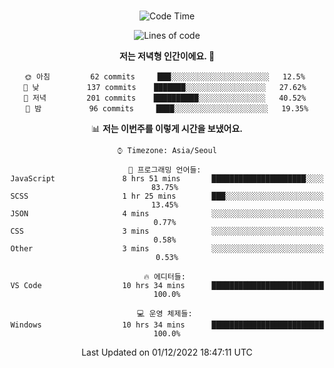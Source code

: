 <div align="center">

<br />

 <!--START_SECTION:waka-->
![Code Time](http://img.shields.io/badge/Code%20Time-143%20hrs%2021%20mins-blue)

![Lines of code](https://img.shields.io/badge/%EC%A0%80%EB%8A%94%20%EC%97%AC%ED%83%9C%EA%B9%8C%EC%A7%80%20-356%20Thousand%20%EC%A4%84%EC%9D%98%20%EC%BD%94%EB%93%9C%EB%A5%BC%20%EC%9E%91%EC%84%B1%ED%96%88%EC%96%B4%EC%9A%94.-blue)

**저는 저녁형 인간이에요. 🦉** 

```text
🌞 아침         62 commits     ███░░░░░░░░░░░░░░░░░░░░░░   12.5% 
🌆 낮　         137 commits    ███████░░░░░░░░░░░░░░░░░░   27.62% 
🌃 저녁         201 commits    ██████████░░░░░░░░░░░░░░░   40.52% 
🌙 밤　         96 commits     ████░░░░░░░░░░░░░░░░░░░░░   19.35%

```


📊 **저는 이번주를 이렇게 시간을 보냈어요.** 

```text
⌚︎ Timezone: Asia/Seoul

💬 프로그래밍 언어들: 
JavaScript               8 hrs 51 mins       █████████████████████░░░░   83.75% 
SCSS                     1 hr 25 mins        ███░░░░░░░░░░░░░░░░░░░░░░   13.45% 
JSON                     4 mins              ░░░░░░░░░░░░░░░░░░░░░░░░░   0.77% 
CSS                      3 mins              ░░░░░░░░░░░░░░░░░░░░░░░░░   0.58% 
Other                    3 mins              ░░░░░░░░░░░░░░░░░░░░░░░░░   0.53%

🔥 에디터들: 
VS Code                  10 hrs 34 mins      █████████████████████████   100.0%

💻 운영 체제들: 
Windows                  10 hrs 34 mins      █████████████████████████   100.0%

```


 Last Updated on 01/12/2022 18:47:11 UTC
<!--END_SECTION:waka-->

</div>
